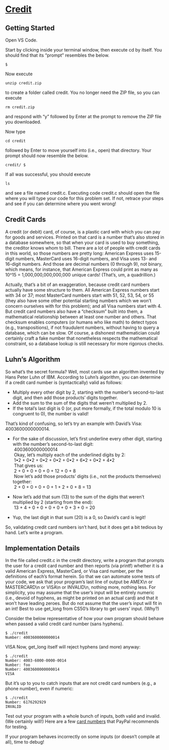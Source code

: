 # [Credit](https://cs50.harvard.edu/x/2023/psets/1/credit/)

## Getting Started

Open VS Code.

Start by clicking inside your terminal window, then execute cd by itself. You should find that its “prompt” resembles the below.
```
$
```

Now execute
```
unzip credit.zip
```
to create a folder called credit. You no longer need the ZIP file, so you can execute
```
rm credit.zip
```
and respond with “y” followed by Enter at the prompt to remove the ZIP file you downloaded.

Now type
```
cd credit
```
followed by Enter to move yourself into (i.e., open) that directory. Your prompt should now resemble the below.
```
credit/ $
```
If all was successful, you should execute
```
ls
```
and see a file named credit.c. Executing code credit.c should open the file where you will type your code for this problem set. If not, retrace your steps and see if you can determine where you went wrong!

## Credit Cards
A credit (or debit) card, of course, is a plastic card with which you can pay for goods and services. Printed on that card is a number that’s also stored in a database somewhere, so that when your card is used to buy something, the creditor knows whom to bill. There are a lot of people with credit cards in this world, so those numbers are pretty long: American Express uses 15-digit numbers, MasterCard uses 16-digit numbers, and Visa uses 13- and 16-digit numbers. And those are decimal numbers (0 through 9), not binary, which means, for instance, that American Express could print as many as 10^15 = 1,000,000,000,000,000 unique cards! (That’s, um, a quadrillion.)

Actually, that’s a bit of an exaggeration, because credit card numbers actually have some structure to them. All American Express numbers start with 34 or 37; most MasterCard numbers start with 51, 52, 53, 54, or 55 (they also have some other potential starting numbers which we won’t concern ourselves with for this problem); and all Visa numbers start with 4. But credit card numbers also have a “checksum” built into them, a mathematical relationship between at least one number and others. That checksum enables computers (or humans who like math) to detect typos (e.g., transpositions), if not fraudulent numbers, without having to query a database, which can be slow. Of course, a dishonest mathematician could certainly craft a fake number that nonetheless respects the mathematical constraint, so a database lookup is still necessary for more rigorous checks.

## Luhn’s Algorithm
So what’s the secret formula? Well, most cards use an algorithm invented by Hans Peter Luhn of IBM. According to Luhn’s algorithm, you can determine if a credit card number is (syntactically) valid as follows:

- Multiply every other digit by 2, starting with the number’s second-to-last digit, and then add those products’ digits together.
- Add the sum to the sum of the digits that weren’t multiplied by 2.
- If the total’s last digit is 0 (or, put more formally, if the total modulo 10 is congruent to 0), the number is valid!

That’s kind of confusing, so let’s try an example with David’s Visa: 4003600000000014.

- For the sake of discussion, let’s first underline every other digit, starting with the number’s second-to-last digit:
<br>&nbsp;4003600000000014
<br>&nbsp;Okay, let’s multiply each of the underlined digits by 2:
<br>&nbsp;1•2 + 0•2 + 0•2 + 0•2 + 0•2 + 6•2 + 0•2 + 4•2
<br>&nbsp;That gives us:
<br>&nbsp;2 + 0 + 0 + 0 + 0 + 12 + 0 + 8
<br>&nbsp;Now let’s add those products’ digits (i.e., not the products themselves) together:
<br>&nbsp;2 + 0 + 0 + 0 + 0 + 1 + 2 + 0 + 8 = 13

- Now let’s add that sum (13) to the sum of the digits that weren’t multiplied by 2 (starting from the end):
<br>&nbsp;13 + 4 + 0 + 0 + 0 + 0 + 0 + 3 + 0 = 20

- Yup, the last digit in that sum (20) is a 0, so David’s card is legit!

So, validating credit card numbers isn’t hard, but it does get a bit tedious by hand. Let’s write a program.

## Implementation Details
In the file called credit.c in the credit directory, write a program that prompts the user for a credit card number and then reports (via printf) whether it is a valid American Express, MasterCard, or Visa card number, per the definitions of each’s format herein. So that we can automate some tests of your code, we ask that your program’s last line of output be AMEX\n or MASTERCARD\n or VISA\n or INVALID\n, nothing more, nothing less. For simplicity, you may assume that the user’s input will be entirely numeric (i.e., devoid of hyphens, as might be printed on an actual card) and that it won’t have leading zeroes. But do not assume that the user’s input will fit in an int! Best to use get_long from CS50’s library to get users’ input. (Why?)

Consider the below representative of how your own program should behave when passed a valid credit card number (sans hyphens).
```
$ ./credit
Number: 4003600000000014
```
VISA
Now, get_long itself will reject hyphens (and more) anyway:
```
$ ./credit
Number: 4003-6000-0000-0014
Number: foo
Number: 4003600000000014
VISA
```
But it’s up to you to catch inputs that are not credit card numbers (e.g., a phone number), even if numeric:
```
$ ./credit
Number: 6176292929
INVALID
```
Test out your program with a whole bunch of inputs, both valid and invalid. (We certainly will!) Here are a few [card numbers](https://developer.paypal.com/api/nvp-soap/payflow/integration-guide/test-transactions/#standard-test-cards) that PayPal recommends for testing.

If your program behaves incorrectly on some inputs (or doesn’t compile at all), time to debug!
